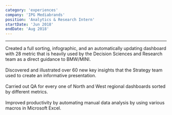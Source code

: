 ```yaml
---
category: 'experiences'
company: 'IPG Mediabrands'
position: 'Analytics & Research Intern'
startDate: 'Jun 2018'
endDate: 'Aug 2018'
---
```

<hr>
Created a full sorting, infographic, and an automatically updating dashboard with 28 metric that is heavily used by the Decision Sciences and Research team as a direct guidance to BMW/MINI.
<br>
<br>
Discovered and illustrated over 60 new key insights that the Strategy team used to create an informative presentation.
<br>
<br>
Carried out QA for every one of North and West regional dashboards sorted by different metrics.
<br>
<br>
Improved productivity by automating manual data analysis by using various macros in Microsoft Excel.
